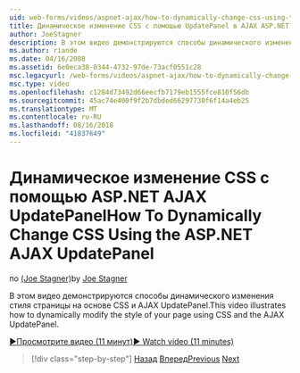 ```yaml
---
uid: web-forms/videos/aspnet-ajax/how-to-dynamically-change-css-using-the-aspnet-ajax-updatepanel
title: Динамическое изменение CSS с помощью UpdatePanel в AJAX ASP.NET | Документация Майкрософт
author: JoeStagner
description: В этом видео демонстрируются способы динамического изменения стиля страницы на основе CSS и AJAX UpdatePanel.
ms.author: riande
ms.date: 04/16/2008
ms.assetid: 6e0eca38-0344-4732-97de-73acf0551c28
msc.legacyurl: /web-forms/videos/aspnet-ajax/how-to-dynamically-change-css-using-the-aspnet-ajax-updatepanel
msc.type: video
ms.openlocfilehash: c1284d73492d66eecfb7179eb1555fce810f56db
ms.sourcegitcommit: 45ac74e400f9f2b7dbded66297730f6f14a4eb25
ms.translationtype: MT
ms.contentlocale: ru-RU
ms.lasthandoff: 08/16/2018
ms.locfileid: "41837649"
---
```

<a name="how-to-dynamically-change-css-using-the-aspnet-ajax-updatepanel"></a><span data-ttu-id="6768e-103">Динамическое изменение CSS с помощью ASP.NET AJAX UpdatePanel</span><span class="sxs-lookup"><span data-stu-id="6768e-103">How To Dynamically Change CSS Using the ASP.NET AJAX UpdatePanel</span></span>
====================
<span data-ttu-id="6768e-104">по [(Joe Stagner)](https://github.com/JoeStagner)</span><span class="sxs-lookup"><span data-stu-id="6768e-104">by [Joe Stagner](https://github.com/JoeStagner)</span></span>

<span data-ttu-id="6768e-105">В этом видео демонстрируются способы динамического изменения стиля страницы на основе CSS и AJAX UpdatePanel.</span><span class="sxs-lookup"><span data-stu-id="6768e-105">This video illustrates how to dynamically modify the style of your page using CSS and the AJAX UpdatePanel.</span></span>

[<span data-ttu-id="6768e-106">&#9654;Просмотрите видео (11 минут)</span><span class="sxs-lookup"><span data-stu-id="6768e-106">&#9654; Watch video (11 minutes)</span></span>](https://channel9.msdn.com/Blogs/ASP-NET-Site-Videos/how-to-dynamically-change-css-using-the-aspnet-ajax-updatepanel)

> [!div class="step-by-step"]
> <span data-ttu-id="6768e-107">[Назад](basic-aspnet-authentication-in-an-ajax-enabled-application.md)
> [Вперед](how-to-dynamically-add-controls-to-a-web-page.md)</span><span class="sxs-lookup"><span data-stu-id="6768e-107">[Previous](basic-aspnet-authentication-in-an-ajax-enabled-application.md)
[Next](how-to-dynamically-add-controls-to-a-web-page.md)</span></span>
